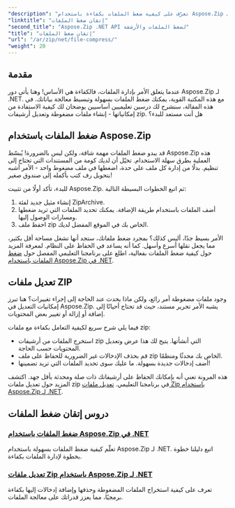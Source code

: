 ```yaml
---
"description": "تعرّف على كيفية ضغط الملفات بكفاءة باستخدام Aspose.Zip لـ .NET من خلال دليلنا التعليمي المفصل. اتبع هذا الدليل الشامل لتطبيق ضغط الملفات بسلاسة في تطبيقات .NET."
"linktitle": "إتقان ضغط الملفات"
"second_title": "Aspose.Zip .NET API لضغط الملفات والأرشفة"
"title": "إتقان ضغط الملفات"
"url": "/ar/zip/net/file-compress/"
"weight": 20
---
```


## مقدمة

عندما يتعلق الأمر بإدارة الملفات، فالكفاءة هي الأساس! وهنا يأتي دور Aspose.Zip لـ .NET. مع هذه المكتبة القوية، يمكنك ضغط الملفات بسهولة وتبسيط معالجة بياناتك. في هذه المقالة، سنشرح لك درسين تعليميين أساسيين يوضحان لك كيفية الاستفادة من إمكانياتها - إنشاء ملفات مضغوطة وتعديل أرشيفات zip. هل أنت مستعد للبدء؟

## ضغط الملفات باستخدام Aspose.Zip

قد يبدو ضغط الملفات مهمة شاقة، ولكن ليس بالضرورة! يُبسّط Aspose.Zip هذه العملية بطرق سهلة الاستخدام. تخيّل أن لديك كومة من المستندات التي تحتاج إلى تنظيم. بدلًا من إدارة كل ملف على حدة، اضغطها في ملف مضغوط واحد - الأمر أشبه بتحويل رف كتب بأكمله إلى صندوق صغير! 

للبدء، تأكد أولًا من تثبيت Aspose.Zip. ثم اتبع الخطوات البسيطة التالية:

1. إنشاء مثيل جديد لفئة ZipArchive.
2. أضف الملفات باستخدام طريقة الإضافة. يمكنك تحديد الملفات التي تريد ضغطها ومسارات الوصول إليها.
3. احفظ ملف zip الخاص بك في الموقع المفضل لديك.

الأمر بسيط جدًا، أليس كذلك؟ بمجرد ضغط ملفاتك، ستجد أنها تشغل مساحة أقل بكثير، مما يجعل نقلها أسرع وأسهل. كما أنه يساعد في الحفاظ على النظام. لمعرفة المزيد حول كيفية ضغط الملفات بفعالية، اطلع على برنامجنا التعليمي المفصل حول [ضغط الملفات باستخدام Aspose.Zip في .NET](./compression-file/).

## تعديل ملفات ZIP

وجود ملفات مضغوطة أمر رائع، ولكن ماذا يحدث عند الحاجة إلى إجراء تغييرات؟ هنا تبرز إمكانيات التعديل في Aspose.Zip. يشبه الأمر تحرير مستند، حيث قد تحتاج أحيانًا إلى إضافة أو إزالة أو تغيير بعض المحتويات.

فيما يلي شرح سريع لكيفية التعامل بكفاءة مع ملفات zip:

- استخرج الملفات من أرشيفات zip التي أنشأتها. يتيح لك هذا عرض وتعديل المحتويات حسب الحاجة.
- قم بحذف الإدخالات غير الضرورية للحفاظ على ملف zip الخاص بك محدثًا ومنظمًا.
- أضف إدخالات جديدة بسهولة. ما عليك سوى تحديد الملفات التي تريد تضمينها!

هذه المرونة تعني أنه بإمكانك الحفاظ على أرشيفاتك ذات صلة ومحدثة بأقل جهد. اكتشف المزيد حول تعديل ملفات zip في برنامجنا التعليمي. [تعديل ملفات Zip باستخدام Aspose.Zip لـ .NET](./modify-zip-files/).

## دروس إتقان ضغط الملفات
### [ضغط الملفات باستخدام Aspose.Zip في .NET](./compression-file/)
تعلّم كيفية ضغط الملفات بسهولة باستخدام Aspose.Zip لـ .NET. اتبع دليلنا خطوة بخطوة لإدارة الملفات بكفاءة.
### [تعديل ملفات Zip باستخدام Aspose.Zip لـ .NET](./modify-zip-files/)
تعرف على كيفية استخراج الملفات المضغوطة وحذفها وإضافة إدخالات إليها بكفاءة برمجيًا، مما يعزز قدراتك على معالجة الملفات.